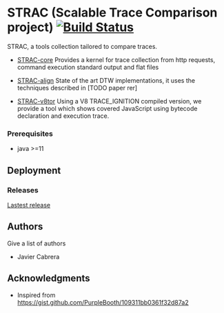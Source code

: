 # STRAC (Scalable Trace Comparison project) [![Build Status](https://travis-ci.org/Jacarte/STRAC.svg?branch=master)](https://travis-ci.org/Jacarte/STRAC)

STRAC, a tools collection tailored to compare traces.

- [STRAC-core](https://github.com/Jacarte/STRACcore/tree/ecd8ea446b310bdb068feffa3f1f5a8ba43ef41a) Provides a kernel for trace collection from http requests, command execution standard output and flat files

- [STRAC-align](https://github.com/Jacarte/STRAC/tree/master/STRACAlign) State of the art DTW implementations, it uses the techniques described in [TODO paper rer]

- [STRAC-v8tor](https://github.com/Jacarte/STRAC/tree/master/STRACv8tor) Using a V8 TRACE_IGNITION compiled version, we provide a tool which shows covered JavaScript using bytecode declaration and execution trace.

### Prerequisites

- java >=11

## Deployment

### Releases

[Lastest release](https://github.com/Jacarte/STRAC/releases/download/0.21/STRAC.zip)

## Authors

Give a list of authors

* Javier Cabrera

## Acknowledgments

* Inspired from <https://gist.github.com/PurpleBooth/109311bb0361f32d87a2>


